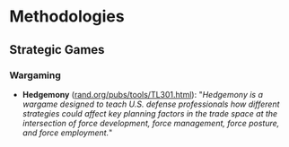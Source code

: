 # Methodologies

## Strategic Games

### Wargaming 

- **Hedgemony** ([rand.org/pubs/tools/TL301.html](https://www.rand.org/pubs/tools/TL301.html)): "_Hedgemony is a wargame designed to teach U.S. defense professionals how different strategies could affect key planning factors in the trade space at the intersection of force development, force management, force posture, and force employment._" 